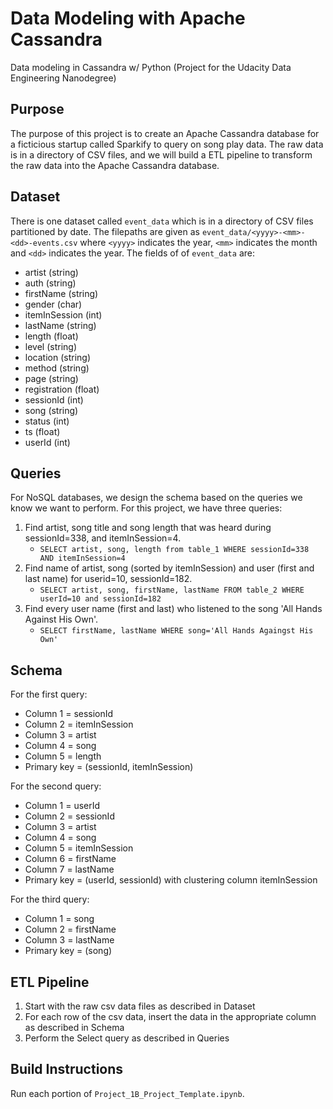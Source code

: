 # Data Modeling with Apache Cassandra
Data modeling in Cassandra w/ Python (Project for the Udacity Data Engineering Nanodegree)

## Purpose

The purpose of this project is to create an Apache Cassandra database for a ficticious startup called Sparkify to query on song play data. The raw data is in a directory of CSV files, and we will build a ETL pipeline to transform the raw data into the Apache Cassandra database.

## Dataset

There is one dataset called `event_data` which is in a directory of CSV files partitioned by date. The filepaths are given as `event_data/<yyyy>-<mm>-<dd>-events.csv` where `<yyyy>` indicates the year, `<mm>` indicates the month and `<dd>` indicates the year. The fields of of `event_data` are:
- artist (string)
- auth (string)
- firstName (string)
- gender (char)
- itemInSession (int)
- lastName (string)
- length (float)
- level (string)
- location (string)
- method (string)
- page (string)
- registration (float)
- sessionId (int)
- song (string)
- status (int)
- ts (float)
- userId (int)

## Queries

For NoSQL databases, we design the schema based on the queries we know we want to perform. For this project, we have three queries:

1. Find artist, song title and song length that was heard during sessionId=338, and itemInSession=4.
    - `SELECT artist, song, length from table_1 WHERE sessionId=338 AND itemInSession=4`
2. Find name of artist, song (sorted by itemInSession) and user (first and last name) for userid=10, sessionId=182.
    - `SELECT artist, song, firstName, lastName FROM table_2 WHERE userId=10 and sessionId=182`
3. Find every user name (first and last) who listened to the song 'All Hands Against His Own'.
    - `SELECT firstName, lastName WHERE song='All Hands Againgst His Own'`

## Schema

For the first query: 
- Column 1 = sessionId
- Column 2 = itemInSession
- Column 3 = artist
- Column 4 = song
- Column 5 = length
- Primary key = (sessionId, itemInSession)

For the second query:
- Column 1 = userId
- Column 2 = sessionId
- Column 3 = artist
- Column 4 = song
- Column 5 = itemInSession
- Column 6 = firstName
- Column 7 = lastName
- Primary key = (userId, sessionId) with clustering column itemInSession

For the third query:
- Column 1 = song
- Column 2 = firstName
- Column 3 = lastName
- Primary key = (song)

## ETL Pipeline

1. Start with the raw csv data files as described in Dataset
2. For each row of the csv data, insert the data in the appropriate column as described in Schema
3. Perform the Select query as described in Queries
    
## Build Instructions

Run each portion of `Project_1B_Project_Template.ipynb`.
